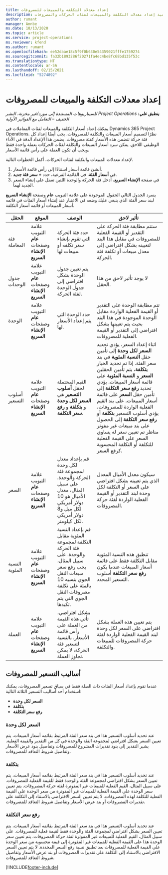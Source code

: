```yaml
---
title: إعداد معدلات التكلفة والمبيعات للمصروفات
description: يقدم هذا الموضوع معلومات حول كيفية إعداد معدلات التكلفة والمبيعات لفئات الحركات والمصروفات.
author: rumant
manager: Annbe
ms.date: 10/13/2020
ms.topic: article
ms.service: project-operations
ms.reviewer: kfend
ms.author: rumant
ms.openlocfilehash: ee52daae18c5f9f0b630e54359021fffe1759274
ms.sourcegitcommit: fa32b1893286f20271fa4ec4be8fc68bd135f53c
ms.translationtype: HT
ms.contentlocale: ar-SA
ms.lasthandoff: 02/15/2021
ms.locfileid: "5274892"
---
```

# <a name="set-up-cost-and-sales-rates-for-expenses"></a>إعداد معدلات التكلفة والمبيعات للمصروفات

_**ينطبق علي:** ‏‫Project Operations للسيناريوهات المستندة إلى مورد/غير مخزنة‬، ‏‫النشر الخفيف – التعامل مع الفواتير الأولية‬_

يمكنك إعداد أسعار التكلفة والمبيعات لفئات المعاملات في Dynamics 365 Project Operations. نظرًا لتصميم أسعار المبيعات والتكلفة للمصروفات، يجب أيضًا إعداد كل فئة حركة تتضمن هذه الأسعار كفئة مصروفات. يضمن هذا الإعداد الدقة في الأداء الوظيفي اللاحق. يمكن سرد أسعار المبيعات والتكلفة لفئات الحركات بعملة واحدة فقط ويجب أن تكون العملة على رأس قائمة الأسعار.

لإعداد معدلات المبيعات والتكلفة لفئات الحركات، أكمل الخطوات التالية. 

1. أنشئ قائمة أسعار استنادًا إلى رأس قائمة الأسعار. 
2. في **أسعار الفئة**، في القائمة الفرعية، حدد **+ سعر فئة جديد**. 
3. في صفحة **الإنشاء السريع**، أدخل فئة الحركة والوحدة اللتين تعمل على إنشاء السعر الجديد لهما.

يسرد الجدول التالي الحقول الموجودة على علامة التبويب **عام** وصفحة **الإنشاء السريع** لبند سعر الفئة الذي ينبغي عليك وضعه في الاعتبار عند إنشاء أسعار الفئات في قائمه أسعار المبيعات أو قائمه أسعار التكلفة.

| الحقل | الموقع | ‏‏الوصف | تأثير لاحق |
| --- | --- | --- | --- |
| فئة المعاملة | علامة التبويب **عام** وصفحات **الإنشاء السريع** | حدد فئة الحركة التي تقوم بإنشاء سعر تكلفه أو مبيعات لها. | ستتم مطابقة فئة الحركة على التقدير أو القيمة الفعلية للمصروفات في مقابل هذا البند لتعيينه بشكل افتراضي إلى معدل مبيعات أو تكلفة فئة الحركة. |
| جدول الوحدات | علامة التبويب **عام** وصفحات **الإنشاء السريع** | يتم تعيين جدول الوحدة بشكل افتراضي إلى جدول الوحدة لفئة الحركة. | لا يوجد تأثير لاحق من هذا الحقل. |
| الوحدة | علامة التبويب **عام** وصفحات **الإنشاء السريع** | حدد الوحدة التي يتم إعداد الأسعار لها. | تتم مطابقة الوحدة على التقدير أو القيمة الفعلية الواردة مقابل الوحدة الموجودة في هذا البند بحيث يتم تعيينها بشكل افتراضي إلى التقدير أو القيمة الفعلية للمصروفات. |
| أسلوب التسعير | علامة التبويب **عام** وصفحات **الإنشاء السريع** | القيم المحتملة لحقل **أسلوب التسعير** هي **السعر لكل وحدة** و **بتكلفة** و **رفع سعر التكلفة**. | اثناء إعداد السعر، يؤدي تحديد **السعر لكل وحدة** إلى تأمين حقل **النسبة المئوية** في بند سعر الفئة. إذا تم تحديد الخيار **بتكلفة**، يتم تأمين الحقلين **السعر** و **النسبة المئوية** على قائمة أسعار المبيعات. يؤدي تحديد **رفع سعر التكلفة** إلى تأمين حقل **السعر** على قائمة أسعار المبيعات. على بند القيم الفعلية الواردة للمصروفات، يؤدي أسلوب التسعير **بتكلفة** أو **رفع سعر التكلفة** إلى الحصول على بند مبيعات غير مفوتر مناظر تم تعيين سعر له يساوي السعر على القيمة الفعلية للتكلفة أو التكلفة المحسوبة كرفع السعر. |
| السعر | علامة التبويب **عام** وصفحات **الإنشاء السريع** | قم بإعداد معدل لكل وحدة لمجموعة فئة الحركة والوحدة. على سبيل المثال، معدل الأميال هو 10 دولار أمريكي لكل ميل و8 دولار أمريكي لكل كيلومتر. | سيكون معدل الأميال المعدل الذي يتم تعيينه بشكل افتراضي على السعر أو التكلفة لكل وحدة لبند التقدير أو القيمة الفعلية الواردة لفئة حركة المصروفات.|
| النسبة المئوية | علامة التبويب **عام** وصفحات **الإنشاء السريع** | قم بإعداد النسبة المئوية مقابل التكلفة لمجموعة فئة الحركة والوحدة. على سبيل المثال، يجب رفع سعر مبيعات النقل الجوي بنسبه 10 بالمئة على تكلفة مصروفات النقل الجوي التي يتم تكبدها. | تنطبق هذه النسبة المئوية مقابل التكلفة فقط على قائمة أسعار المبيعات عندما يكون **رفع سعر التكلفة** أسلوب التسعير المحدد. |
| ‏‏العملة | علامة التبويب **عام** وصفحات **الإنشاء السريع** | بشكل افتراضي، تأتي هذه القيمة من العملة على رأس قائمة الأسعار. بالنسبة لتسعير فئة الحركة، لا يمكن تجاوز العملة. | يتم تعيين هذه العملة بشكل افتراضي على السعر لكل وحدة لبند القيمة الفعلية الواردة لفئة حركة المصروفات للمبيعات والتكلفة. |

## <a name="pricing-methods-for-expenses"></a>أساليب التسعير للمصروفات

عندما تقوم بإعداد أسعار الفئات ذات الصلة فقط في سياق تسعير المصروفات، يمكنك استخدام أحد أساليب التسعير الثلاثة التالية:

- **السعر لكل وحدة**
- **بتكلفة**
- **رفع سعر التكلفة**

### <a name="price-per-unit"></a>السعر لكل وحدة
عند تحديد أسلوب التسعير هذا في بند سعر الفئة المرتبط بقائمه أسعار المبيعات، يتم تعيين السعر بشكل افتراضي لمجموعة الفئة والوحدة في كل من التقدير والقيمة الفعلية. يشير التقدير إلى بنود تقديرات المشروع للمصروفات وتفاصيل بنود عرض الأسعار وتفاصيل شروط التعاقد للمصروفات.

### <a name="at-cost"></a>بتكلفة
عند تحديد أسلوب التسعير هذا في بند سعر الفئة المرتبط بقائمه أسعار المبيعات، يتم تعيين السعر بشكل افتراضي لمجموعة الفئة والوحدة فقط للقيمة الفعلية للمصروفات. على سبيل المثال، القيم الفعلية للمبيعات غير المفوترة لفئة حركة المصروفات. يتم تعيين سعر الوحدة على القيمة الفعلية للمبيعات غير المفوترة من سعر الوحدة على القيمة الفعلية للتكلفة لهذه المصروفات. لا يتم تعيين السعر الافتراضي بالاستناد إلى التكلفة على تقديرات المصروفات أو بند عرض الأسعار وتفاصيل شروط التعاقد للمصروفات.

### <a name="markup-over-cost"></a>رفع سعر التكلفة
عند تحديد أسلوب التسعير هذا في بند سعر الفئة المرتبط بقائمه أسعار المبيعات، يتم تعيين السعر بشكل افتراضي لمجموعة الفئة والوحدة فقط لقيمة فعلية للمصروفات. على سبيل المثال، القيم الفعلية للمبيعات غير المفوترة لفئة حركة المصروفات. يتم تعيين سعر الوحدة هذا على القيمة الفعلية للمبيعات غير المفوترة إلى قيمة محسوبة من سعر الوحدة على القيمة الفعلية للمصروفات بعد تطبيق نسبة رفع السعر المحددة. لا يتم تعيين السعر الافتراضي بالاستناد إلى التكلفة على تقديرات المصروفات أو بند عرض الأسعار وتفاصيل شروط التعاقد للمصروفات.


[!INCLUDE[footer-include](../includes/footer-banner.md)]